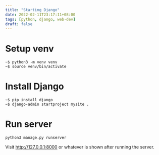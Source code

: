 ```yaml
---
title: "Starting Django"
date: 2022-02-11T23:17:11+08:00
tags: [python, django, web-dev]
draft: false
---
```


# Setup venv
```
~$ python3 -m venv venv
~$ source venv/bin/activate
```

# Install Django
```
~$ pip install django
~$ django-admin startproject mysite .
```

# Run server
```
python3 manage.py runserver
```

Visit http://127.0.0.1:8000 or whatever is shown after running the server.
